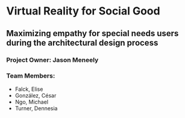 # Virtual Reality for Social Good
## Maximizing empathy for special needs users during the architectural design process

### Project Owner: Jason Meneely

### Team Members:
* Falck, Elise
* González, César
* Ngo, Michael
* Turner, Dennesia
